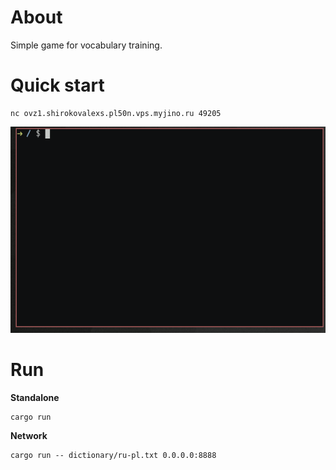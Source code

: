 # About

Simple game for vocabulary training.

# Quick start

```
nc ovz1.shirokovalexs.pl50n.vps.myjino.ru 49205
```
![](./pics/example.gif)

# Run

**Standalone**

```
cargo run
```


**Network**

```
cargo run -- dictionary/ru-pl.txt 0.0.0.0:8888
```
